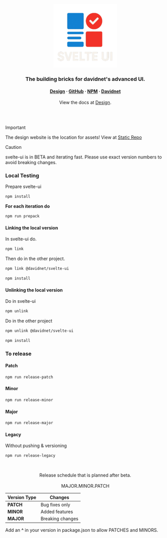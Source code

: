 <p align="center">
  <img src="meta/svelte-ui-full.png" alt="svelte-ui Logo" width="200px" />
</p>

<h3 align="center">The building bricks for davidnet's advanced UI.</h3>
<h4 align="center">
  <a href="https://design.davidnet.net">Design</a> ·
  <a href="https://github.com/davidnet-net/svelte-ui">GitHub</a> ·
  <a href="https://npmjs.com/@davidnet/svelte-ui">NPM</a> ·
  <a href="https://davidnet.net">Davidnet</a>
</h4>

<p align="center">
  View the docs at <a href="https://design.davidnet.net">Design</a>.
</p>

<br>
<br>


> [!IMPORTANT]
> The design website is the location for assets!
>View at <a href="https://github.com/davidnet-net/design/tree/main/static/Assets">Static Repo</a>

> [!CAUTION]
> svelte-ui is in BETA and iterating fast.
> Please use exact version numbers to avoid breaking changes.

<h3>Local Testing</h3>

Prepare svelte-ui
```bash
npm install
```

**For each iteration do**

```bash
npm run prepack
```

<h4>Linking the local version</h4>

In svelte-ui do.

```bash
npm link
```
Then do in the other project.
```bash
npm link @davidnet/svelte-ui
```

```bash
npm install
```

<h4>Unlinking the local version</h4>

Do in svelte-ui
```bash
npm unlink
```

Do in the other project
```bash
npm unlink @davidnet/svelte-ui
```

```bash
npm install
```

<h3>To release</h3>

<h4>Patch</h4>

```bash
npm run release-patch
```

<h4>Minor</h4>

```bash
npm run release-minor
```

<h4>Major</h4>

```bash
npm run release-major
```

<h4>Legacy</h4>

Without pushing & versioning

```bash
npm run release-legacy
```

<br>

<p align="center">
  Release schedule that is planned after beta.<br><br>
  MAJOR<b>.</b>MINOR<b>.</b>PATCH
  <table>
    <thead>
      <tr>
        <th>Version Type</th>
        <th>Changes</th>
      </tr>
    </thead>
    <tbody>
      <tr>
        <td><strong>PATCH</strong></td>
        <td>Bug fixes only</td>
      </tr>
      <tr>
        <td><strong>MINOR</strong></td>
        <td>Added features</td>
      </tr>
      <tr>
        <td><strong>MAJOR</strong></td>
        <td>Breaking changes</td>
      </tr>
    </tbody>
  </table>
  Add an <b>^</b> in your version in package.json to allow PATCHES and MINORS.
</p>
<br>
<br>